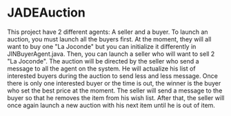 # JADEAuction

This project have 2 different agents: A seller and a buyer.
To launch an auction, you must launch all the buyers first.
At the moment, they will all want to buy one "La Joconde" but you can initialize it differently in JINBuyerAgent.java.
Then, you can launch a seller who will want to sell 2 "La Joconde".
The auction will be directed by the seller who send a message to all the agent on the system.
He will actualize his list of interested buyers during the auction to send less and less message.
Once there is only one interested buyer or the time is out, the winner is the buyer who set the best price at the moment.
The seller will send a message to the buyer so that he removes the item from his wish list.
After that, the seller will once again launch a new auction with his next item until he is out of item.
